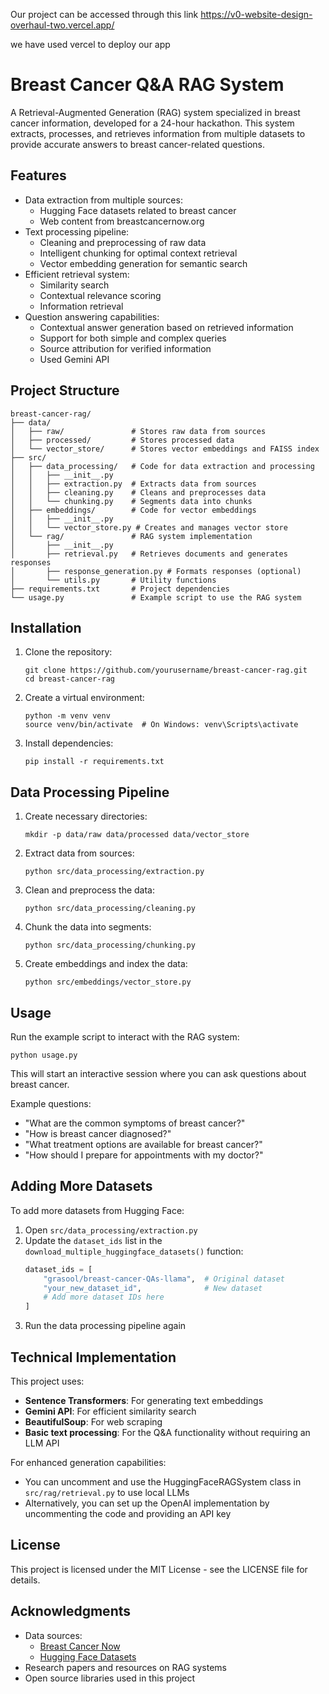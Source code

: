 Our project can be accessed through this link
https://v0-website-design-overhaul-two.vercel.app/

we have used vercel to deploy our app


# Breast Cancer Q&A RAG System

A Retrieval-Augmented Generation (RAG) system specialized in breast cancer information, developed for a 24-hour hackathon. This system extracts, processes, and retrieves information from multiple datasets to provide accurate answers to breast cancer-related questions.

## Features

- Data extraction from multiple sources:
  - Hugging Face datasets related to breast cancer
  - Web content from breastcancernow.org
- Text processing pipeline:
  - Cleaning and preprocessing of raw data
  - Intelligent chunking for optimal context retrieval
  - Vector embedding generation for semantic search
- Efficient retrieval system:
  - Similarity search
  - Contextual relevance scoring
  - Information retrieval
- Question answering capabilities:
  - Contextual answer generation based on retrieved information
  - Support for both simple and complex queries
  - Source attribution for verified information
  - Used Gemini API

## Project Structure

```
breast-cancer-rag/
├── data/
│   ├── raw/               # Stores raw data from sources
│   ├── processed/         # Stores processed data
│   └── vector_store/      # Stores vector embeddings and FAISS index
├── src/
│   ├── data_processing/   # Code for data extraction and processing
│   │   ├── __init__.py
│   │   ├── extraction.py  # Extracts data from sources
│   │   ├── cleaning.py    # Cleans and preprocesses data
│   │   └── chunking.py    # Segments data into chunks
│   ├── embeddings/        # Code for vector embeddings
│   │   ├── __init__.py
│   │   └── vector_store.py # Creates and manages vector store
│   └── rag/               # RAG system implementation
│       ├── __init__.py
│       ├── retrieval.py   # Retrieves documents and generates responses
│       ├── response_generation.py # Formats responses (optional)
│       └── utils.py       # Utility functions
├── requirements.txt       # Project dependencies
└── usage.py               # Example script to use the RAG system
```

## Installation

1. Clone the repository:
   ```
   git clone https://github.com/yourusername/breast-cancer-rag.git
   cd breast-cancer-rag
   ```

2. Create a virtual environment:
   ```
   python -m venv venv
   source venv/bin/activate  # On Windows: venv\Scripts\activate
   ```

3. Install dependencies:
   ```
   pip install -r requirements.txt
   ```

## Data Processing Pipeline

1. Create necessary directories:
   ```
   mkdir -p data/raw data/processed data/vector_store
   ```

2. Extract data from sources:
   ```
   python src/data_processing/extraction.py
   ```

3. Clean and preprocess the data:
   ```
   python src/data_processing/cleaning.py
   ```

4. Chunk the data into segments:
   ```
   python src/data_processing/chunking.py
   ```

5. Create embeddings and index the data:
   ```
   python src/embeddings/vector_store.py
   ```

## Usage

Run the example script to interact with the RAG system:
```
python usage.py
```

This will start an interactive session where you can ask questions about breast cancer.

Example questions:
- "What are the common symptoms of breast cancer?"
- "How is breast cancer diagnosed?"
- "What treatment options are available for breast cancer?"
- "How should I prepare for appointments with my doctor?"

## Adding More Datasets

To add more datasets from Hugging Face:

1. Open `src/data_processing/extraction.py`
2. Update the `dataset_ids` list in the `download_multiple_huggingface_datasets()` function:
   ```python
   dataset_ids = [
       "grasool/breast-cancer-QAs-llama",  # Original dataset
       "your_new_dataset_id",              # New dataset
       # Add more dataset IDs here
   ]
   ```
3. Run the data processing pipeline again

## Technical Implementation

This project uses:
- **Sentence Transformers**: For generating text embeddings
- **Gemini API**: For efficient similarity search
- **BeautifulSoup**: For web scraping
- **Basic text processing**: For the Q&A functionality without requiring an LLM API

For enhanced generation capabilities:
- You can uncomment and use the HuggingFaceRAGSystem class in `src/rag/retrieval.py` to use local LLMs
- Alternatively, you can set up the OpenAI implementation by uncommenting the code and providing an API key

## License

This project is licensed under the MIT License - see the LICENSE file for details.

## Acknowledgments

- Data sources:
  - [Breast Cancer Now](https://breastcancernow.org)
  - [Hugging Face Datasets](https://huggingface.co/datasets)
- Research papers and resources on RAG systems
- Open source libraries used in this project

